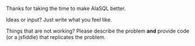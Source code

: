 Thanks for taking the time to make AlaSQL better. 

Ideas or input? Just write what you feel like. 

Things that are not working? Please describe the problem **and** provide code (or a jsfiddle) that replicates the problem.


